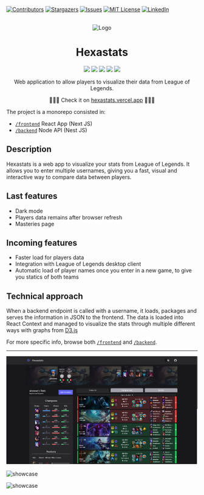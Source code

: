 <!-- Bootstraped with: https://github.com/othneildrew/Best-README-Template -->
<!-- Improved compatibility of back to top link: See: https://github.com/othneildrew/Best-README-Template/pull/73 -->
<a name="readme-top"></a>


<!-- PROJECT SHIELDS -->
[![Contributors][contributors-shield]][contributors-url]
[![Stargazers][stars-shield]][stars-url]
[![Issues][issues-shield]][issues-url]
[![MIT License][license-shield]][license-url]
[![LinkedIn][linkedin-shield]][linkedin-url]
<!-- ------------------------------------------------------------------------------------------------------------------------ -->

<!-- PROJECT LOGO -->
<br />
<div align="center">
    <img src="./frontend/public/images/logo.png" alt="Logo" width="80" height="80"/>
    <h1 align="center">Hexastats</h1>
    <div align="center">
        <img src="https://img.shields.io/badge/backend-nest%20js-ea2845" />
        <img src="https://img.shields.io/badge/frontend-next%20js-black" />
        <img src="https://img.shields.io/badge/database-redis-ea2845" />
        <img src="https://img.shields.io/badge/made%20with-typescript-blue" />
        <img src="https://img.shields.io/badge/styles-tailwindcss-ff69b4" />
    </div>
    <p align="center">Web application to allow players to visualize their data from League of Legends.</p>
    <p align="center">🎉🎉🎉 Check it on <a href="https://hexastats.vercel.app" target="_blank">hexastats.vercel.app</a> 🎉🎉🎉</p>
</div>

The project is a monorepo consisted in:

* [`/frontend`](https://github.com/dawichi/hexastats/tree/main/frontend)  React App (Next JS)
* [`/backend`](https://github.com/dawichi/hexastats/tree/main/backend) Node API (Nest JS)
<!-- ------------------------------------------------------------------------------------------------------------------------ -->







## Description

Hexastats is a web app to visualize your stats from League of Legends. It allows you to enter multiple usernames, giving you a fast, visual and interactive way to compare data between players.

## Last features

* Dark mode
* Players data remains after browser refresh
* Masteries page

## Incoming features

* Faster load for players data
* Integration with League of Legends desktop client
* Automatic load of player names once you enter in a new game, to give you statics of both teams

## Technical approach
When a backend endpoint is called with a username, it loads, packages and serves the information in JSON to the frontend. The data is loaded into React Context and managed to visualize the stats through multiple different ways with graphs from [D3.js](https://d3js.org/)

For more specific info, browse both [`/frontend`](https://github.com/dawichi/hexastats/tree/main/frontend) and [`/backend`](https://github.com/dawichi/hexastats/tree/main/backend).




---

![showcase](https://raw.githubusercontent.com/Dawichi/hexastats/main/showcase.png)

![showcase](https://raw.githubusercontent.com/Dawichi/hexastats/main/frontend/public/images/mastery.png)

![showcase](https://raw.githubusercontent.com/Dawichi/hexastats/main/frontend/public/images/compare.png)


<!-- ------------------------------------------------------------------------------------------------------------------------ -->
<!-- MARKDOWN LINKS & IMAGES -->
<!-- https://www.markdownguide.org/basic-syntax/#reference-style-links -->
[contributors-shield]: https://img.shields.io/github/contributors/dawichi/hexastats.svg?style=for-the-badge
[contributors-url]: https://github.com/dawichi/hexastats/graphs/contributors
[forks-shield]: https://img.shields.io/github/forks/dawichi/hexastats.svg?style=for-the-badge
[forks-url]: https://github.com/dawichi/hexastats/network/members
[stars-shield]: https://img.shields.io/github/stars/dawichi/hexastats.svg?style=for-the-badge
[stars-url]: https://github.com/dawichi/hexastats/stargazers
[issues-shield]: https://img.shields.io/github/issues/dawichi/hexastats.svg?style=for-the-badge
[issues-url]: https://github.com/dawichi/hexastats/issues
[license-shield]: https://img.shields.io/github/license/dawichi/hexastats.svg?style=for-the-badge
[license-url]: https://github.com/dawichi/hexastats/blob/master/LICENSE
[linkedin-shield]: https://img.shields.io/badge/-LinkedIn-black.svg?style=for-the-badge&logo=linkedin&colorB=555
[linkedin-url]: https://linkedin.com/in/dawichi
[product-screenshot]: images/screenshot.png
[Next.js]: https://img.shields.io/badge/next.js-000000?style=for-the-badge&logo=nextdotjs&logoColor=white
[Next-url]: https://nextjs.org/
[React.js]: https://img.shields.io/badge/React-20232A?style=for-the-badge&logo=react&logoColor=61DAFB
[React-url]: https://reactjs.org/
[Vue.js]: https://img.shields.io/badge/Vue.js-35495E?style=for-the-badge&logo=vuedotjs&logoColor=4FC08D
[Vue-url]: https://vuejs.org/
[Angular.io]: https://img.shields.io/badge/Angular-DD0031?style=for-the-badge&logo=angular&logoColor=white
[Angular-url]: https://angular.io/
[Svelte.dev]: https://img.shields.io/badge/Svelte-4A4A55?style=for-the-badge&logo=svelte&logoColor=FF3E00
[Svelte-url]: https://svelte.dev/
[Laravel.com]: https://img.shields.io/badge/Laravel-FF2D20?style=for-the-badge&logo=laravel&logoColor=white
[Laravel-url]: https://laravel.com
[Bootstrap.com]: https://img.shields.io/badge/Bootstrap-563D7C?style=for-the-badge&logo=bootstrap&logoColor=white
[Bootstrap-url]: https://getbootstrap.com
[JQuery.com]: https://img.shields.io/badge/jQuery-0769AD?style=for-the-badge&logo=jquery&logoColor=white
[JQuery-url]: https://jquery.com 

